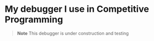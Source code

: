 # My debugger I use in Competitive Programming 
> **Note**
> This debugger is under construction and testing
